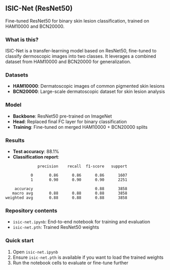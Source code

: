 ## ISIC-Net (ResNet50)
Fine-tuned ResNet50 for binary skin lesion classification, trained on HAM10000 and BCN20000.

### What is this?
ISIC-Net is a transfer-learning model based on ResNet50, fine-tuned to classify dermoscopic images into two classes. It leverages a combined dataset from HAM10000 and BCN20000 for generalization.

### Datasets
- **HAM10000**: Dermatoscopic images of common pigmented skin lesions
- **BCN20000**: Large-scale dermatoscopic dataset for skin lesion analysis

### Model
- **Backbone**: ResNet50 pre-trained on ImageNet
- **Head**: Replaced final FC layer for binary classification
- **Training**: Fine-tuned on merged HAM10000 + BCN20000 splits

### Results
- **Test accuracy**: 88.1%
- **Classification report**:

```text
              precision    recall  f1-score   support

           0       0.86      0.86      0.86      1607
           1       0.90      0.90      0.90      2251

    accuracy                           0.88      3858
   macro avg       0.88      0.88      0.88      3858
weighted avg       0.88      0.88      0.88      3858
```

### Repository contents
- `isic-net.ipynb`: End-to-end notebook for training and evaluation
- `isic-net.pth`: Trained ResNet50 weights

### Quick start
1. Open `isic-net.ipynb`
2. Ensure `isic-net.pth` is available if you want to load the trained weights
3. Run the notebook cells to evaluate or fine-tune further

